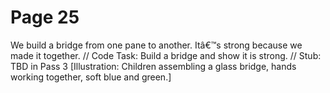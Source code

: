 ﻿# Page 25

We build a bridge from one pane to another.
Itâ€™s strong because we made it together.
// Code Task: Build a bridge and show it is strong.
// Stub: TBD in Pass 3
[Illustration: Children assembling a glass bridge, hands working together, soft blue and green.]


